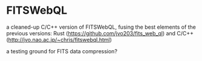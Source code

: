 # FITSWebQL
a cleaned-up C/C++ version of FITSWebQL, fusing the best elements of the previous versions: Rust (https://github.com/jvo203/fits_web_ql) and C/C++ (http://jvo.nao.ac.jp/~chris/fitswebql.html)

a testing ground for FITS data compression?
